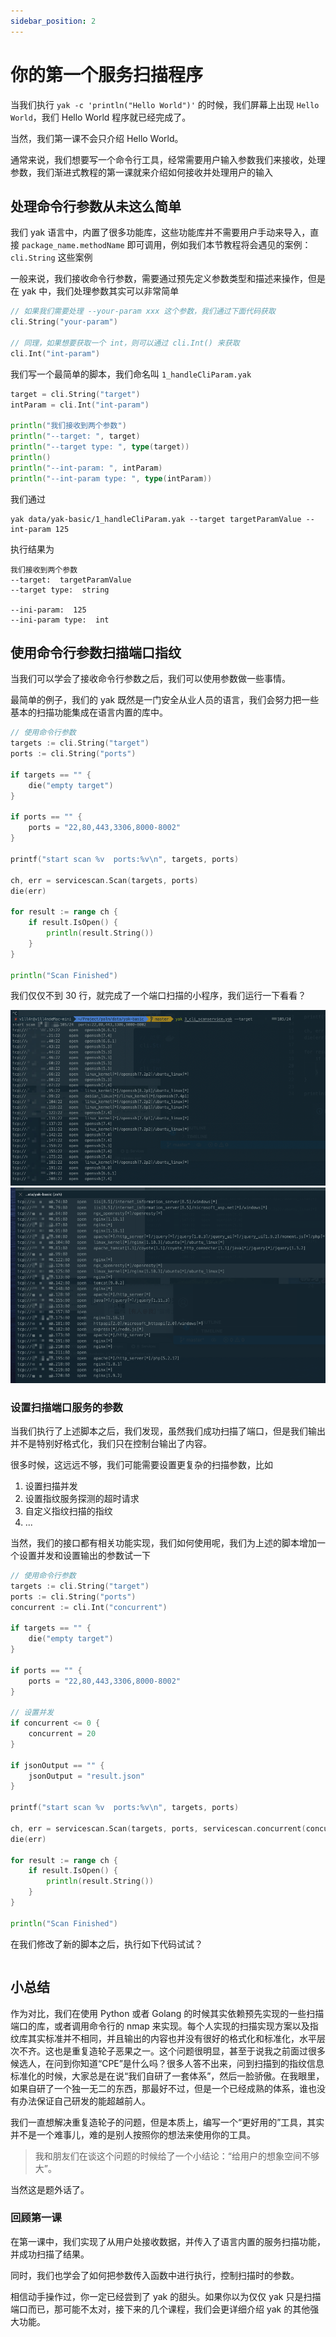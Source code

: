 ```yaml
---
sidebar_position: 2
---
```


# 你的第一个服务扫描程序

当我们执行 `yak -c 'println("Hello World")'` 的时候，我们屏幕上出现 `Hello World`，我们 Hello World 程序就已经完成了。

当然，我们第一课不会只介绍 Hello World。

通常来说，我们想要写一个命令行工具，经常需要用户输入参数我们来接收，处理参数，我们渐进式教程的第一课就来介绍如何接收并处理用户的输入

## 处理命令行参数从未这么简单

我们 yak 语言中，内置了很多功能库，这些功能库并不需要用户手动来导入，直接 `package_name.methodName` 即可调用，例如我们本节教程将会遇见的案例：`cli.String` 这些案例

一般来说，我们接收命令行参数，需要通过预先定义参数类型和描述来操作，但是在 yak 中，我们处理参数其实可以非常简单

```go
// 如果我们需要处理 --your-param xxx 这个参数，我们通过下面代码获取
cli.String("your-param")

// 同理，如果想要获取一个 int，则可以通过 cli.Int() 来获取
cli.Int("int-param")
```

我们写一个最简单的脚本，我们命名叫 `1_handleCliParam.yak`

```go
target = cli.String("target")
intParam = cli.Int("int-param")

println("我们接收到两个参数")
println("--target: ", target)
println("--target type: ", type(target))
println()
println("--int-param: ", intParam)
println("--int-param type: ", type(intParam))
```

我们通过
```shell
yak data/yak-basic/1_handleCliParam.yak --target targetParamValue --int-param 125
```

执行结果为

```text
我们接收到两个参数
--target:  targetParamValue
--target type:  string

--ini-param:  125
--ini-param type:  int
```

## 使用命令行参数扫描端口指纹

当我们可以学会了接收命令行参数之后，我们可以使用参数做一些事情。

最简单的例子，我们的 yak 既然是一门安全从业人员的语言，我们会努力把一些基本的扫描功能集成在语言内置的库中。

```go
// 使用命令行参数
targets := cli.String("target")
ports := cli.String("ports")

if targets == "" {
    die("empty target")
}

if ports == "" {
    ports = "22,80,443,3306,8000-8002"
}

printf("start scan %v  ports:%v\n", targets, ports)

ch, err = servicescan.Scan(targets, ports)
die(err)

for result := range ch {
    if result.IsOpen() {
        println(result.String())
    }
}

println("Scan Finished")
```

我们仅仅不到 30 行，就完成了一个端口扫描的小程序，我们运行一下看看？

![脚本执行截图](../../static/img/lesson1_1.png)
![脚本执行截图1](../../static/img/lesson1_2.jpg)

### 设置扫描端口服务的参数

当我们执行了上述脚本之后，我们发现，虽然我们成功扫描了端口，但是我们输出并不是特别好格式化，我们只在控制台输出了内容。

很多时候，这远远不够，我们可能需要设置更复杂的扫描参数，比如

1. 设置扫描并发
2. 设置指纹服务探测的超时请求
3. 自定义指纹扫描的指纹
4. ...

当然，我们的接口都有相关功能实现，我们如何使用呢，我们为上述的脚本增加一个设置并发和设置输出的参数试一下

```go
// 使用命令行参数
targets := cli.String("target")
ports := cli.String("ports")
concurrent := cli.Int("concurrent")

if targets == "" {
    die("empty target")
}

if ports == "" {
    ports = "22,80,443,3306,8000-8002"
}

// 设置并发
if concurrent <= 0 {
    concurrent = 20
}

if jsonOutput == "" {
    jsonOutput = "result.json"
}

printf("start scan %v  ports:%v\n", targets, ports)

ch, err = servicescan.Scan(targets, ports, servicescan.concurrent(concurrent), )
die(err)

for result := range ch {
    if result.IsOpen() {
        println(result.String())
    }
}

println("Scan Finished")
```

在我们修改了新的脚本之后，执行如下代码试试？

```bash

```

## 小总结

作为对比，我们在使用 Python 或者 Golang 的时候其实依赖预先实现的一些扫描端口的库，或者调用命令行的 nmap 来实现。每个人实现的扫描实现方案以及指纹库其实标准并不相同，并且输出的内容也并没有很好的格式化和标准化，水平层次不齐。这也是重复造轮子恶果之一。这个问题很明显，甚至于说我之前面过很多候选人，在问到你知道“CPE”是什么吗？很多人答不出来，问到扫描到的指纹信息标准化的时候，大家总是在说“我们自研了一套体系”，然后一脸骄傲。在我眼里，如果自研了一个独一无二的东西，那最好不过，但是一个已经成熟的体系，谁也没有办法保证自己研发的能超越前人。

我们一直想解决重复造轮子的问题，但是本质上，编写一个“更好用的”工具，其实并不是一个难事儿，难的是别人按照你的想法来使用你的工具。

> 我和朋友们在谈这个问题的时候给了一个小结论：“给用户的想象空间不够大”。

当然这是题外话了。

### 回顾第一课

在第一课中，我们实现了从用户处接收数据，并传入了语言内置的服务扫描功能，并成功扫描了结果。

同时，我们也学会了如何把参数传入函数中进行执行，控制扫描时的参数。

相信动手操作过，你一定已经尝到了 yak 的甜头。如果你以为仅仅 yak 只是扫描端口而已，那可能不太对，接下来的几个课程，我们会更详细介绍 yak 的其他强大功能。
